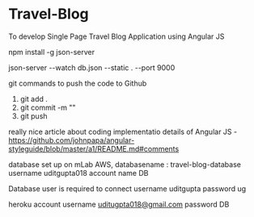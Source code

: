 # Travel-Blog
To develop Single Page Travel Blog Application using Angular JS

npm install -g json-server

json-server --watch db.json --static . --port 9000

git commands to push the code to Github
1) git add .
2) git commit -m ""
3) git push

really nice article about coding implementatio  details of Angular JS - 
https://github.com/johnpapa/angular-styleguide/blob/master/a1/README.md#comments

database set up on mLab 
AWS, 
databasename : travel-blog-database
username uditgupta018
account name DB

Database user is required to connect 
username uditgupta
password ug

heroku account
username uditugpta018@gmail.com
password DB